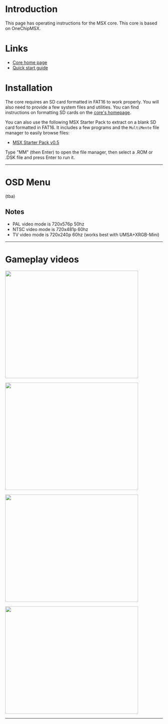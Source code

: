 # Introduction #

This page has operating instructions for the MSX core.
This core is based on OneChipMSX.

# Links #
  * [Core home page](http://retroramblings.net/?page_id=917)
  * [Quick start guide](http://retroramblings.net/?page_id=921)

# Installation #

The core requires an SD card formatted in FAT16 to work properly. You will also need to provide a few system files and utilities. You can find instructions on formatting SD cards on the [core's homepage](http://retroramblings.net/?page_id=917).

You can also use the following MSX Starter Pack to extract on a blank SD card formatted in FAT16.
It includes a few programs and the `MultiMente` file manager to easily browse files:

  * [MSX Starter Pack v0.5](http://newsdee.com/mist/msx_sd_card_0.5.zip)

Type "MM" (then Enter) to open the file manager, then select a .ROM or .DSK file and press Enter to run it.


---


# OSD Menu #

(tba)


## Notes ##

  * PAL video mode is 720x576p 50hz
  * NTSC video mode is 720x481p 60hz
  * TV video mode is 720x240p 60hz (works best with UMSA+XRGB-Mini)





---


# Gameplay videos #

<a href='http://www.youtube.com/watch?feature=player_embedded&v=OB-2TQ_OMrk' target='_blank'><img src='http://img.youtube.com/vi/OB-2TQ_OMrk/0.jpg' width='425' height=344 /></a>

<a href='http://www.youtube.com/watch?feature=player_embedded&v=602WsoxwHf8' target='_blank'><img src='http://img.youtube.com/vi/602WsoxwHf8/0.jpg' width='425' height=344 /></a>

<a href='http://www.youtube.com/watch?feature=player_embedded&v=cm-KdBvilqU' target='_blank'><img src='http://img.youtube.com/vi/cm-KdBvilqU/0.jpg' width='425' height=344 /></a>

<a href='http://www.youtube.com/watch?feature=player_embedded&v=tPU3YflpIrQ' target='_blank'><img src='http://img.youtube.com/vi/tPU3YflpIrQ/0.jpg' width='425' height=344 /></a>



---

